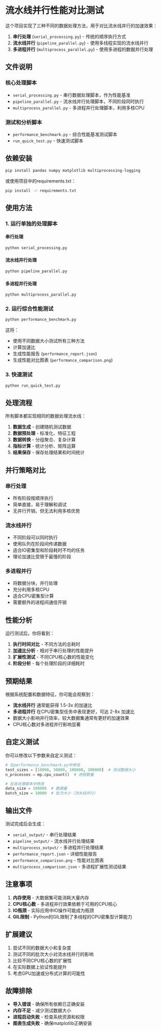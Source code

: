 # 流水线并行性能对比测试

这个项目实现了三种不同的数据处理方法，用于对比流水线并行的加速效果：

1. **串行处理** (`serial_processing.py`) - 传统的顺序执行方式
2. **流水线并行** (`pipeline_parallel.py`) - 使用多线程实现的流水线并行
3. **多进程并行** (`multiprocess_parallel.py`) - 使用多进程的数据并行处理

## 文件说明

### 核心处理脚本
- `serial_processing.py` - 串行数据处理脚本，作为性能基准
- `pipeline_parallel.py` - 流水线并行处理脚本，不同阶段同时执行
- `multiprocess_parallel.py` - 多进程并行处理脚本，利用多核CPU

### 测试和分析脚本
- `performance_benchmark.py` - 综合性能基准测试脚本
- `run_quick_test.py` - 快速测试脚本

## 依赖安装

```bash
pip install pandas numpy matplotlib multiprocessing-logging
```

或使用项目中的requirements.txt：
```bash
pip install -r requirements.txt
```

## 使用方法

### 1. 运行单独的处理脚本

#### 串行处理
```bash
python serial_processing.py
```

#### 流水线并行处理
```bash
python pipeline_parallel.py
```

#### 多进程并行处理
```bash
python multiprocess_parallel.py
```

### 2. 运行综合性能测试

```bash
python performance_benchmark.py
```

这将：
- 使用不同数据大小测试所有三种方法
- 计算加速比
- 生成性能报告 (`performance_report.json`)
- 生成性能对比图表 (`performance_comparison.png`)

### 3. 快速测试

```bash
python run_quick_test.py
```

## 处理流程

所有脚本都实现相同的数据处理流水线：

1. **数据生成** - 创建随机测试数据
2. **数据预处理** - 标准化、特征工程
3. **数据转换** - 分组聚合、复杂计算
4. **指标计算** - 统计分析、矩阵运算
5. **结果保存** - 保存处理结果和时间统计

## 并行策略对比

### 串行处理
- 所有阶段按顺序执行
- 简单直接，易于理解和调试
- 无并行开销，但无法利用多核优势

### 流水线并行
- 不同阶段可以同时执行
- 使用队列在阶段间传递数据
- 适合IO密集型和阶段耗时不均的任务
- 理论加速比受限于最慢的阶段

### 多进程并行
- 将数据分块，并行处理
- 充分利用多核CPU
- 适合CPU密集型计算
- 需要额外的进程间通信开销

## 性能分析

运行测试后，你将看到：

1. **执行时间对比** - 不同方法的总耗时
2. **加速比分析** - 相对于串行处理的性能提升
3. **扩展性测试** - 不同CPU核心数的性能变化
4. **阶段分析** - 每个处理阶段的详细耗时

## 预期结果

根据系统配置和数据特征，你可能会观察到：

- **流水线并行** 通常能获得 1.5-3x 的加速比
- **多进程并行** 在CPU密集型任务中表现更好，可达 2-8x 加速比
- 数据大小影响并行效率，较大数据集通常有更好的加速效果
- CPU核心数对多进程并行影响显著

## 自定义测试

你可以修改以下参数来自定义测试：

```python
# 在performance_benchmark.py中修改
test_sizes = [10000, 50000, 100000, 200000]  # 测试数据大小
n_processes = mp.cpu_count()  # 进程数量

# 在各处理脚本中修改
data_size = 100000  # 数据量
batch_size = 10000  # 批次大小（流水线并行）
```

## 输出文件

测试完成后会生成：

- `serial_output/` - 串行处理结果
- `pipeline_output/` - 流水线并行处理结果  
- `multiprocess_output/` - 多进程并行处理结果
- `performance_report.json` - 详细性能报告
- `performance_comparison.png` - 性能对比图表
- `multiprocess_comparison.json` - 多进程扩展性测试结果

## 注意事项

1. **内存使用** - 大数据集可能消耗大量内存
2. **CPU核心数** - 多进程并行效果依赖于可用的CPU核心
3. **IO瓶颈** - 实际应用中IO操作可能成为瓶颈
4. **GIL限制** - Python的GIL限制了多线程的CPU密集型计算能力

## 扩展建议

1. 尝试不同的数据大小和复杂度
2. 测试不同的批次大小对流水线并行的影响
3. 比较不同CPU核心数的扩展性
4. 在实际数据上验证性能提升
5. 考虑GPU加速或分布式计算的可能性

## 故障排除

- **导入错误** - 确保所有依赖已正确安装
- **内存不足** - 减少测试数据大小
- **进程启动失败** - 检查系统资源和权限
- **图表生成失败** - 确保matplotlib正确安装
